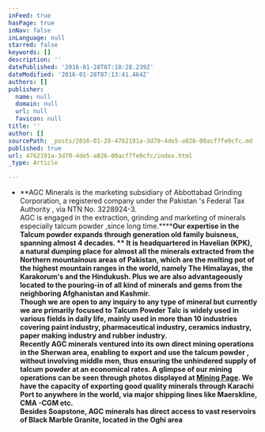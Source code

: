 ```yaml
---
inFeed: true
hasPage: true
inNav: false
inLanguage: null
starred: false
keywords: []
description: ''
datePublished: '2016-01-28T07:18:28.239Z'
dateModified: '2016-01-28T07:13:41.464Z'
authors: []
publisher:
  name: null
  domain: null
  url: null
  favicon: null
title: ''
author: []
sourcePath: _posts/2016-01-28-4762191a-3d70-4de5-a826-00acf7fe0cfc.md
published: true
url: 4762191a-3d70-4de5-a826-00acf7fe0cfc/index.html
_type: Article

---
```

* **AGC Minerals is the marketing subsidiary of Abbottabad Grinding Corporation, a  registered company under the Pakistan 's  Federal Tax Authority , via NTN No. 3228924-3\.  
AGC  is engaged in the extraction, grinding and marketing of minerals especially talcum powder ,since long time.******Our expertise in the Talcum powder expands through generation old family buisness, spanning almost 4 decades. ** It is headquartered in Havelian (KPK), a natural dumping place for almost all the minerals extracted from the Northern mountainous areas of Pakistan, which are the melting pot  of the highest mountain ranges in the world, namely The Himalayas, the Karakorum's and the Hindukush.  Plus we are also advantageously located to the pouring-in of all kind of minerals and gems from the neighboring Afghanistan and Kashmir.  
Though we are open to any inquiry to any type of mineral but currently we are primarily focused to Talcum Powder Talc is widely used in various fields in daily life, mainly used in more than 10 industries covering paint industry, pharmaceutical industry, ceramics industry, paper making industry and rubber industry.  
Recently AGC minerals ventured into its own direct mining operations in the Sherwan area, enabling to export and use the talcum powder , without involving middle men, thus ensuring the unhindered supply of talcum powder at an economical rates. A glimpse of our  mining operations can be seen through photos displayed at [Mining Page][0]. We have the capacity of exporting good quality minerals through Karachi Port to anywhere in the world, via major shipping lines like Maerskline, CMA -CGM etc.  
Besides Soapstone, AGC minerals has direct access to vast reservoirs of Black Marble Granite, located in the Oghi area**

[0]: http://weebly-link/591787974797161434